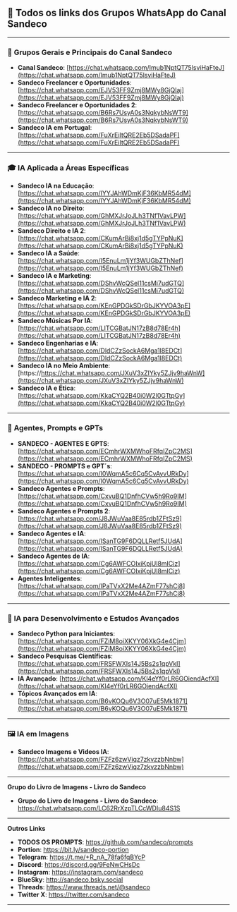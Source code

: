 ## 🌟 **Todos os links dos Grupos WhatsApp do Canal Sandeco**

---

### 🌟 **Grupos Gerais e Principais do Canal Sandeco**
- **Canal Sandeco**: [https://chat.whatsapp.com/Imub1NptQT75lsviHaFteJ](https://chat.whatsapp.com/Imub1NptQT75lsviHaFteJ)
- **Sandeco Freelancer e Oportunidades**: [https://chat.whatsapp.com/EJV53FF9Zmj8MWy8GjQIaj](https://chat.whatsapp.com/EJV53FF9Zmj8MWy8GjQIaj)
- **Sandeco Freelancer e Oportunidades 2**: [https://chat.whatsapp.com/B6Rs7UsyA0s3NqkybNsWT9](https://chat.whatsapp.com/B6Rs7UsyA0s3NqkybNsWT9)
- **Sandeco IA em Portugal**: [https://chat.whatsapp.com/FuXrEiItQRE2Eb5DSadaPF](https://chat.whatsapp.com/FuXrEiItQRE2Eb5DSadaPF)

---

### 🎓 **IA Aplicada a Áreas Específicas**
- **Sandeco IA na Educação**: [https://chat.whatsapp.com/IYYJAhWDmKjF36KbMR54dM](https://chat.whatsapp.com/IYYJAhWDmKjF36KbMR54dM)
- **Sandeco IA no Direito**: [https://chat.whatsapp.com/GhMXJrJoJLh3TNf1VavLPW](https://chat.whatsapp.com/GhMXJrJoJLh3TNf1VavLPW)
- **Sandeco Direito e IA 2**: [https://chat.whatsapp.com/CKumArBi8xj1d5gTYPpNuK](https://chat.whatsapp.com/CKumArBi8xj1d5gTYPpNuK)
- **Sandeco IA a Saúde**: [https://chat.whatsapp.com/I5EnuLm1jYf3WUGbZThNef](https://chat.whatsapp.com/I5EnuLm1jYf3WUGbZThNef)
- **Sandeco IA e Marketing**: [https://chat.whatsapp.com/DShvWcQSel11csMi7udGTQ](https://chat.whatsapp.com/DShvWcQSel11csMi7udGTQ)
- **Sandeco Marketing e IA 2**: [https://chat.whatsapp.com/KEnGPDGkSDrGbJKYVOA3pE](https://chat.whatsapp.com/KEnGPDGkSDrGbJKYVOA3pE)
- **Sandeco Músicas Por IA**: [https://chat.whatsapp.com/LITCGBatJN17zB8d78Er4h](https://chat.whatsapp.com/LITCGBatJN17zB8d78Er4h)
- **Sandeco Engenharias e IA**: [https://chat.whatsapp.com/DldCZzSockA6Mga1l8EDCt](https://chat.whatsapp.com/DldCZzSockA6Mga1l8EDCt)
- **Sandeco IA no Meio Ambiente**: [https://https://chat.whatsapp.com/JXuV3xZIYky5ZJjv9haWnW](https://chat.whatsapp.com/JXuV3xZIYky5ZJjv9haWnW)
- **Sandeco IA e Ética**:[https://chat.whatsapp.com/KkaCYQ2B40i0W2l0GTtpGy](https://chat.whatsapp.com/KkaCYQ2B40i0W2l0GTtpGy)

---

### 🤖 **Agentes, Prompts e GPTs**
- **SANDECO - AGENTES E GPTS**: [https://chat.whatsapp.com/ECmhrWXMWhoFRfqIZpC2MS](https://chat.whatsapp.com/ECmhrWXMWhoFRfqIZpC2MS)
- **SANDECO - PROMPTS e GPT´s**: [https://chat.whatsapp.com/I0WqmA5c6Cq5CvAyvURkDy](https://chat.whatsapp.com/I0WqmA5c6Cq5CvAyvURkDy)
- **Sandeco Agentes e Prompts**: [https://chat.whatsapp.com/CxvuBQ1DnfhCVw5h9Ro9IM](https://chat.whatsapp.com/CxvuBQ1DnfhCVw5h9Ro9IM)
- **Sandeco Agentes e Prompts 2**: [https://chat.whatsapp.com/J8JWuVaa8E85rdb1ZFtSz9](https://chat.whatsapp.com/J8JWuVaa8E85rdb1ZFtSz9)
- **Sandeco Agentes e IA**: [https://chat.whatsapp.com/ISanTG9F6DQLLRetf5JUdA](https://chat.whatsapp.com/ISanTG9F6DQLLRetf5JUdA)
- **Sandeco Agentes de IA**: [https://chat.whatsapp.com/Cg6AWFCOIxiKpjUl8mICiz](https://chat.whatsapp.com/Cg6AWFCOIxiKpjUl8mICiz)
- **Agentes Inteligentes**: [https://chat.whatsapp.com/IPaTVxX2Me4AZmF77shCj8](https://chat.whatsapp.com/IPaTVxX2Me4AZmF77shCj8)

---

### 🧠 **IA para Desenvolvimento e Estudos Avançados**
- **Sandeco Python para Iniciantes**: [https://chat.whatsapp.com/FZiM8oiXKYY06XkG4e4Cjm](https://chat.whatsapp.com/FZiM8oiXKYY06XkG4e4Cjm)
- **Sandeco Pesquisas Científicas**: [https://chat.whatsapp.com/FRSFWXIs14J5Bs2s1qpVkI](https://chat.whatsapp.com/FRSFWXIs14J5Bs2s1qpVkI)
- **IA Avançado**: [https://chat.whatsapp.com/Kl4eYf0rLR6GOiendAcfXI](https://chat.whatsapp.com/Kl4eYf0rLR6GOiendAcfXI)
- **Tópicos Avançados em IA**: [https://chat.whatsapp.com/B6vKOQu6V3O07uE5Mk1871](https://chat.whatsapp.com/B6vKOQu6V3O07uE5Mk1871)

---

### 🖼️ **IA em Imagens**
- **Sandeco Imagens e Videos IA**: [https://chat.whatsapp.com/FZFz6zwViqz7zkvzzbNnbw](https://chat.whatsapp.com/FZFz6zwViqz7zkvzzbNnbw)

---


**Grupo do Livro de Imagens - Livro do Sandeco**

- **Grupo do Livro de Imagens - Livro do Sandeco**: https://chat.whatsapp.com/LC62RrXzpTLCcWDIu84S1S

---

**Outros Links**

- **TODOS OS PROMPTS**: https://github.com/sandeco/prompts  
- **Portion**: https://bit.ly/sandeco-portion  
- **Telegram**: https://t.me/+R_nA_78fa6fqBYcP  
- **Discord**: https://discord.gg/9FeNwCHsDc  
- **Instagram**: https://instagram.com/sandeco  
- **BlueSky**: http://sandeco.bsky.social
- **Threads**: https://www.threads.net/@sandeco
- **Twitter X**: https://twitter.com/sandeco  

---
